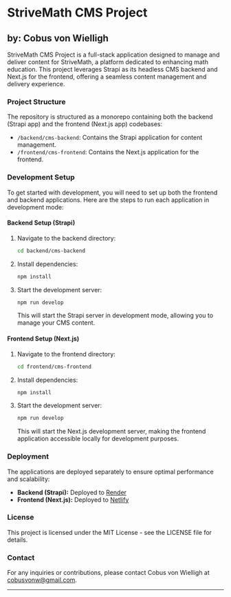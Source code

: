 
# StriveMath CMS Project

## by: Cobus von Wielligh

StriveMath CMS Project is a full-stack application designed to manage and deliver content for StriveMath, a platform dedicated to enhancing math education. This project leverages Strapi as its headless CMS backend and Next.js for the frontend, offering a seamless content management and delivery experience.

### Project Structure

The repository is structured as a monorepo containing both the backend (Strapi app) and the frontend (Next.js app) codebases:

- `/backend/cms-backend`: Contains the Strapi application for content management.
- `/frontend/cms-frontend`: Contains the Next.js application for the frontend.

### Development Setup

To get started with development, you will need to set up both the frontend and backend applications. Here are the steps to run each application in development mode:

#### Backend Setup (Strapi)

1. Navigate to the backend directory:
   ```sh
   cd backend/cms-backend
   ```
2. Install dependencies:
   ```sh
   npm install
   ```
3. Start the development server:
   ```sh
   npm run develop
   ```
   This will start the Strapi server in development mode, allowing you to manage your CMS content.

#### Frontend Setup (Next.js)

1. Navigate to the frontend directory:
   ```sh
   cd frontend/cms-frontend
   ```
2. Install dependencies:
   ```sh
   npm install
   ```
3. Start the development server:
   ```sh
   npm run develop
   ```
   This will start the Next.js development server, making the frontend application accessible locally for development purposes.

### Deployment

The applications are deployed separately to ensure optimal performance and scalability:

- **Backend (Strapi):** Deployed to [Render](https://strivemath-cms-project.onrender.com)
- **Frontend (Next.js):** Deployed to [Netlify](https://strivemath-cms-project.netlify.app/)

### License

This project is licensed under the MIT License - see the LICENSE file for details.

### Contact

For any inquiries or contributions, please contact Cobus von Wielligh at [cobusvonw@gmail.com](mailto:cobusvonw@gmail.com).

---
